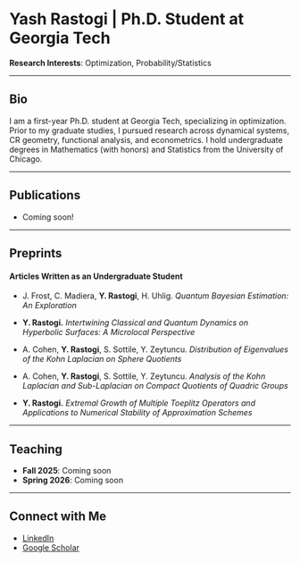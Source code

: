 # Yash Rastogi | Ph.D. Student at Georgia Tech  
**Research Interests**: Optimization, Probability/Statistics

---

## Bio  
I am a first-year Ph.D. student at Georgia Tech, specializing in optimization. Prior to my graduate studies, I pursued research across dynamical systems, CR geometry, functional analysis, and econometrics. I hold undergraduate degrees in Mathematics (with honors) and Statistics from the University of Chicago.

---

## Publications  
- Coming soon!
  
---

## Preprints  
#### Articles Written as an Undergraduate Student  
- J. Frost, C. Madiera, **Y. Rastogi**, H. Uhlig. *Quantum Bayesian Estimation: An Exploration*  

- **Y. Rastogi.** *Intertwining Classical and Quantum Dynamics on Hyperbolic Surfaces: A Microlocal Perspective*  

- A. Cohen, **Y. Rastogi**, S. Sottile, Y. Zeytuncu. *Distribution of Eigenvalues of the Kohn Laplacian on Sphere Quotients*  

- A. Cohen, **Y. Rastogi**, S. Sottile, Y. Zeytuncu. *Analysis of the Kohn Laplacian and Sub-Laplacian on Compact Quotients of Quadric Groups*  

- **Y. Rastogi.** *Extremal Growth of Multiple Toeplitz Operators and Applications to Numerical Stability of Approximation Schemes*  

---

## Teaching  
- **Fall 2025**: Coming soon  
- **Spring 2026**: Coming soon

---

## Connect with Me  
- [LinkedIn](https://www.linkedin.com/in/yash-rastogi1/)
- [Google Scholar](https://scholar.google.com/citations?hl=en&user=TnaxffgAAAAJ)
